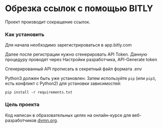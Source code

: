 # Обрезка ссылок с помощью BITLY

Проект производит сокращение ссылок.

### Как установить

Для начала необходимо зарегистрироваться в app.bitly.com

Далее после регистрации нужно сгенерировать API Token. Данную процедуру проводят через Настройки разработчика, 
API-Generate token

Сгенерированный API прописать в секретный файл формата .env

Python3 должен быть уже установлен. Затем используйте `pip` (или `pip3`, есть конфликт с Python2) для установки зависимостей:

	pip install -r requirements.txt

### Цель проекта

Код написан в образовательных целях на онлайн-курсе для веб-разработчиков [dvmn.org](https://dvmn.org/).